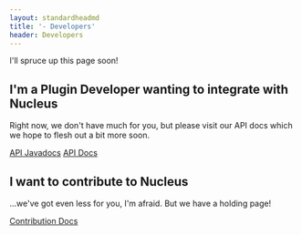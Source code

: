 ```yaml
---
layout: standardheadmd
title: '- Developers'
header: Developers
---
```


I'll spruce up this page soon!

## I'm a Plugin Developer wanting to integrate with Nucleus

Right now, we don't have much for you, but please visit our API docs which we hope to flesh out a bit more soon.

[API Javadocs](https://jd.nucleuspowered.org)
[API Docs](api)

## I want to contribute to Nucleus

...we've got even less for you, I'm afraid. But we have a holding page!

[Contribution Docs](contributing)